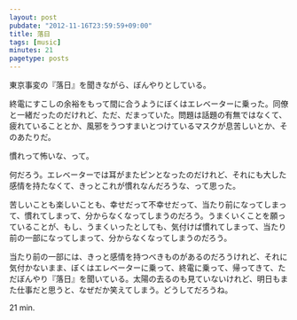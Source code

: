 ```yaml
---
layout: post
pubdate: "2012-11-16T23:59:59+09:00"
title: 落日
tags: [music]
minutes: 21
pagetype: posts
---
```

東京事変の『落日』を聞きながら、ぼんやりとしている。

終電にすこしの余裕をもって間に合うようにぼくはエレベーターに乗った。同僚と一緒だったのだけれど、ただ、だまっていた。問題は話題の有無ではなくて、疲れていることとか、風邪をうつすまいとつけているマスクが息苦しいとか、そのあたりだ。

慣れって怖いな、って。

何だろう。エレベーターでは耳がまたピンとなったのだけれど、それにも大した感情を持たなくて、きっとこれが慣れなんだろうな、って思った。

苦しいことも楽しいことも、幸せだって不幸せだって、当たり前になってしまって、慣れてしまって、分からなくなってしまうのだろう。うまくいくことを願っていることが、もし、うまくいったとしても、気付けば慣れてしまって、当たり前の一部になってしまって、分からなくなってしまうのだろう。

当たり前の一部には、きっと感情を持つべきものがあるのだろうけれど、それに気付かないまま、ぼくはエレベーターに乗って、終電に乗って、帰ってきて、ただぼんやり『落日』を聞いている。太陽の去るのも見ていないけれど、明日もまた仕事だと思うと、なぜだか笑えてしまう。どうしてだろうね。

21 min.
